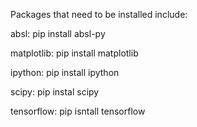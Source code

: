 Packages that need to be installed include:

absl:
pip install absl-py

matplotlib:
pip install matplotlib

ipython:
pip install ipython

scipy:
pip instal scipy

tensorflow:
pip isntall tensorflow
